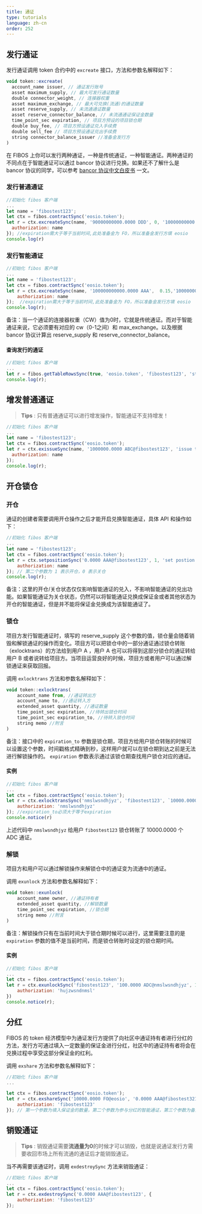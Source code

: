 ```yaml
---
title: 通证
type: tutorials
language: zh-cn
order: 252
---
```


## 发行通证

发行通证调用 token 合约中的 `excreate` 接口，方法和参数名解释如下：

```javascript
void token::excreate(
  account_name issuer, // 通证发行账号
  asset maximum_supply, // 最大可发行通证数量
  double connector_weight, // 连接器权重
  asset maximum_exchange, // 最大可兑换(流通)的通证数量
  asset reserve_supply, // 未流通通证数量
  asset reserve_connector_balance, // 未流通通证保证金数量
  time_point_sec expiration, // 项目方预设的项目锁仓期
  double buy_fee, // 项目方预设通证兑入手续费
  double sell_fee // 项目方预设通证兑出手续费
  string connector_balance_issuer //准备金发行方
)
```

在 FIBOS 上你可以发行两种通证，一种是传统通证，一种智能通证。两种通证的不同点在于智能通证可以通过 bancor 协议进行兑换。如果还不了解什么是 bancor 协议的同学，可以参考 [bancor 协议中文白皮书](https://github.com/FIBOSIO/bancor) 一文。

### 发行普通通证

```javascript
//初始化 fibos 客户端
...
let name = 'fibostest123';
let ctx = fibos.contractSync('eosio.token');
let r = ctx.excreateSync(name, '90000000000.0000 DDD', 0, '10000000000.0000 DDD', '3000000000.0000 DDD', '90000.0000 FO', '2018-10-29T18:54:00', 0, 0, 'eosio' {
  authorization: name
}); //expiration需大于等于当前时间,此处准备金为 FO，所以准备金发行方填 eosio
console.log(r)
```

### 发行智能通证

```javascript
//初始化 fibos 客户端
...
let name = 'fibostest123';
let ctx = fibos.contractSync('eosio.token');
let r = ctx.excreateSync(name, '100000000000.0000 AAA',  0.15,'10000000000.0000 AAA', '3000000000.0000 AAA', '90000.0000 FO', '2018-10-29T18:54:00', 0, 0, 'eosio' {
    authorization: name
});  //expiration需大于等于当前时间,此处准备金为 FO，所以准备金发行方填 eosio
console.log(r);
```

备注：当一个通证的连接器权重（CW）值为0时，它就是传统通证。而对于智能通证来说，它必须要有对应的 cw（0-1之间）和 max_exchange。以及根据 bancor 协议计算出 reserve_supply 和 reserve_connector_balance。

#### 查询发行的通证

```javascript
//初始化 fibos 客户端
...
let r = fibos.getTableRowsSync(true, 'eosio.token', 'fibostest123', 'stats');//第一个参数为是否明文展示，第二个参数为合约名，第三个参数为 FIBOS 账户名，第四个参数为表名
console.log(r);
```



## 增发普通通证

> **Tips** : 只有普通通证可以进行增发操作，智能通证不支持增发！

```javascript
//初始化 fibos 客户端
...
let name = 'fibostest123';
let ctx = fibos.contractSync('eosio.token');
let r = ctx.exissueSync(name, '1000000.0000 ABC@fibostest123', 'issue to fibostest123', {
  authorization: name
});
console.log(r);
```



## 开仓锁仓

### 开仓

通证的创建者需要调用开仓操作之后才能开启兑换智能通证，具体 API 和操作如下：

```javascript
//初始化 fibos 客户端
...
let name = 'fibostest123';
let ctx = fibos.contractSync('eosio.token');
let r = ctx.setpositionSync('0.0000 AAA@fibostest123', 1, 'set postion state to true', {
    authorization: name
}); // 第二个参数为 1 表示开仓，0 表示关仓
console.log(r);
```

备注：这里的开仓/关仓状态仅仅影响智能通证的兑入，不影响智能通证的兑出功能。如果智能通证为关仓状态，仍然可以将智能通证兑换成保证金或者其他状态为开仓的智能通证，但是并不能将保证金兑换成为该智能通证了。

### 锁仓

项目方发行智能通证时，填写的 reserve_supply 这个参数的值，锁仓量会随着销毁和解锁通证的操作而变化。项目方可以把锁仓中的一部分通证通过锁仓转账（exlocktrans）的方法给到用户 A ，用户 A 也可以将得到这部分锁仓的通证转给用户 B 或者说转给项目方。当项目运营良好的时候，项目方或者用户可以通过解锁通证来获取回报。

调用 `exlocktrans`  方法和参数名解释如下：

```javascript
void token::exlocktrans(
    account_name from, //通证转出方
    account_name to, //通证转入方
    extended_asset quantity, //通证数量
    time_point_sec expiration, //待转出锁仓时间
    time_point_sec expiration_to, //待转入锁仓时间
    string memo //附言
)
```

备注：接口中的 `expiration_to` 参数是锁仓期，项目方给用户锁仓转账的时候可以设置这个参数，时间戳格式精确到秒，这样用户就可以在锁仓期到达之前是无法进行解锁操作的。 `expiration` 参数表示通过该锁仓期查找用户锁仓对应的通证。

#### 实例

```javascript
//初始化 fibos 客户端
...
let ctx = fibos.contractSync('eosio.token');
let r = ctx.exlocktransSync('nmslwsndhjyz', 'fibostest123', `10000.0000 ADC@nmslwsndhjyz`, '2018-10-29T18:54:00', '2018-10-29T18:54:00', `lock transfer to fibostest123`, {
    authorization: 'nmslwsndhjyz'
}); //expiration_to必须大于等于expiration
console.notice(r)
```

上述代码中 `nmslwsndhjyz` 给用户 `fibostest123` 锁仓转账了 10000.0000 个 ADC 通证。

### 解锁

项目方和用户可以通过解锁操作来解锁仓中的通证变为流通中的通证。

调用 `exunlock` 方法和参数名解释如下：

```javascript
void token::exunlock(
    account_name owner, //通证持有者
    extended_asset quantity, //解锁数量
    time_point_sec expiration, //锁仓期
    string memo //附言
)
```

备注：解锁操作只有在当前时间大于锁仓期时候可以进行，这里需要注意的是 `expiration` 参数的值不是当前时间，而是锁仓转账时设定的锁仓期时间。

#### 实例

```javascript
//初始化 fibos 客户端
...
let ctx = fibos.contractSync('eosio.token');
let r = ctx.exunlockSync('fibostest123', '100.0000 ADC@nmslwsndhjyz', 1537960501, 'unlock 100.0000 ADC', {
    authorization: 'hujzwsndnmsl'
})
console.notice(r);
```



## 分红

FIBOS 的 token 经济模型中为通证发行方提供了向社区中通证持有者进行分红的方法，发行方可通过填入一定数量的保证金进行分红，社区中的通证持有者将会在兑换过程中享受这部分保证金的红利。

调用 `exshare` 方法和参数名解释如下：

```javascript
//初始化 fibos 客户端
...

let ctx = fibos.contractSync('eosio.token');
let r = ctx.exshareSync('10000.0000 FO@eosio', '0.0000 AAA@fibostest321', 'share 10000.0000 FO to token holders',{
    authorization: 'fibostest123'
}); // 第一个参数为填入保证金的数量，第二个参数为参与分红的智能通证，第三个参数为备注
```



## 销毁通证

> **Tips** : 销毁通证需要**流通量为0**的时候才可以销毁，也就是说通证发行方需要收回市场上所有流通的通证后才能销毁通证。

当不再需要该通证时，调用 `exdestroySync` 方法来销毁通证：

```javascript
//初始化 fibos 客户端
...
let ctx = fibos.contractSync('eosio.token');
let r = ctx.exdestroySync('0.0000 AAA@fibostest123', {
    authorization: 'fibostest123'
});
```
